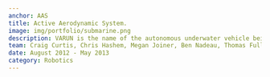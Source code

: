 ```yaml
---
anchor: AAS 
title: Active Aerodynamic System. 
image: img/portfolio/submarine.png
description: VARUN is the name of the autonomous underwater vehicle being developed by a team of undergraduate students under Robotics Club IIT Kanpur. I have spend more time on this that all the other projects (other that huracan) combined. Headover to <a href="https://auv-iitk.github.io">auv-iitk.github.io</a> for more details. We are using ROS and OpenCV for making the robot runs autonomously. All source code is open source and can be accessed at <a href="https://github.com/auv-iitk">github.com/auv-iitk</a>.
team: Craig Curtis, Chris Hashem, Megan Joiner, Ben Nadeau, Thomas Fuller
date: August 2012 - May 2013
category: Robotics
---
```

